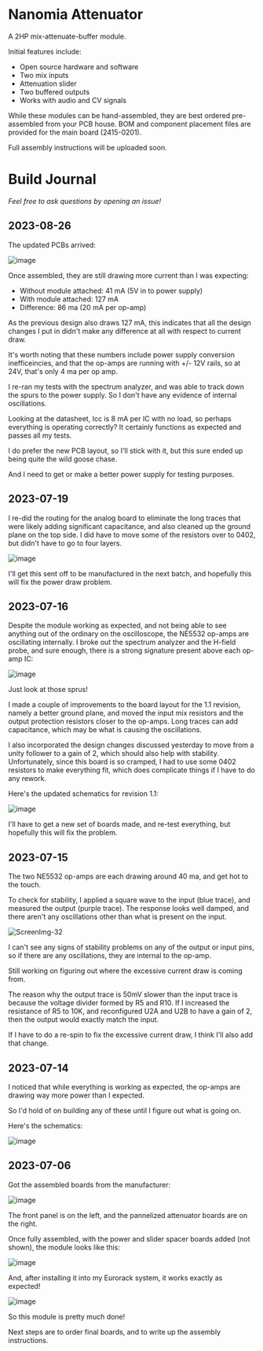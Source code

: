 # Nanomia Attenuator

A 2HP mix-attenuate-buffer module.

Initial features include:
- Open source hardware and software
- Two mix inputs
- Attenuation slider
- Two buffered outputs
- Works with audio and CV signals

While these modules can be hand-assembled, they are best ordered pre-assembled from your PCB house. BOM and component placement files are provided for the main board (2415-0201).

Full assembly instructions will be uploaded soon.

# Build Journal

_Feel free to ask questions by opening an issue!_

## 2023-08-26

The updated PCBs arrived:

![image](https://github.com/dslik/nanomia/assets/5757591/7e7b2ff3-7285-45da-bde7-e737099d56b8)

Once assembled, they are still drawing more current than I was expecting:

- Without module attached: 41 mA (5V in to power supply)
- With module attached: 127 mA
- Difference: 86 ma (20 mA per op-amp)

As the previous design also draws 127 mA, this indicates that all the design changes I put in didn't make any difference at all with respect to current draw.

It's worth noting that these numbers include power supply conversion inefficeincies, and that the op-amps are running with +/- 12V rails, so at 24V, that's only 4 ma per op amp.

I re-ran my tests with the spectrum analyzer, and was able to track down the spurs to the power supply. So I don't have any evidence of internal oscillations.

Looking at the datasheet, Icc is 8 mA per IC with no load, so perhaps everything is operating correctly? It certainly functions as expected and passes all my tests.

I do prefer the new PCB layout, so I'll stick with it, but this sure ended up being quite the wild goose chase.

And I need to get or make a better power supply for testing purposes.

## 2023-07-19

I re-did the routing for the analog board to eliminate the long traces that were likely adding significant capacitance, and also cleaned up the ground plane on the top side. I did have to move some of the resistors over to 0402, but didn't have to go to four layers.

![image](https://github.com/dslik/nanomia/assets/5757591/f3cd6a0e-f5a1-48e8-abe2-2f76bcb4a509)

I'll get this sent off to be manufactured in the next batch, and hopefully this will fix the power draw problem.

## 2023-07-16

Despite the module working as expected, and not being able to see anything out of the ordinary on the oscilloscope, the NE5532 op-amps are oscillating internally. I broke out the spectrum analyzer and the H-field probe, and sure enough, there is a strong signature present above each op-amp IC:

![image](https://github.com/dslik/nanomia/assets/5757591/cf2173f8-3745-4c87-8fa3-7181097b7ed3)

Just look at those sprus!

I made a couple of improvements to the board layout for the 1.1 revision, namely a better ground plane, and moved the input mix resistors and the output protection resistors closer to the op-amps. Long traces can add capacitance, which may be what is causing the oscillations.

I also incorporated the design changes discussed yesterday to move from a unity follower to a gain of 2, which should also help with stability. Unfortunately, since this board is so cramped, I had to use some 0402 resistors to make everything fit, which does complicate things if I have to do any rework.

Here's the updated schematics for revision 1.1:

![image](https://github.com/dslik/nanomia/assets/5757591/b98f2fee-b108-460f-abd3-1bd5523c7bdb)

I'll have to get a new set of boards made, and re-test everything, but hopefully this will fix the problem.

## 2023-07-15

The two NE5532 op-amps are each drawing around 40 ma, and get hot to the touch.

To check for stability, I applied a square wave to the input (blue trace), and measured the output (purple trace). The response looks well damped, and there aren't any oscillations other than what is present on the input.

![ScreenImg-32](https://github.com/dslik/nanomia/assets/5757591/927c24ca-5711-432b-84b8-3b14c362944d)

I can't see any signs of stability problems on any of the output or input pins, so if there are any oscillations, they are internal to the op-amp.

Still working on figuring out where the excessive current draw is coming from.

The reason why the output trace is 50mV slower than the input trace is because the voltage divider formed by R5 and R10. If I increased the resistance of R5 to 10K, and reconfigured U2A and U2B to have a gain of 2, then the output would exactly match the input.

If I have to do a re-spin to fix the excessive current draw, I think I'll also add that change.

## 2023-07-14

I noticed that while everything is working as expected, the op-amps are drawing way more power than I expected.

So I'd hold of on building any of these until I figure out what is going on.

Here's the schematics:

![image](https://github.com/dslik/nanomia/assets/5757591/e0a7ad7b-ed48-4621-9b81-56d1a5852fcb)

## 2023-07-06

Got the assembled boards from the manufacturer:

![image](https://github.com/dslik/nanomia/assets/5757591/7155883a-6fe2-4039-ad6f-9d4907856ddf)

The front panel is on the left, and the pannelized attenuator boards are on the right.

Once fully assembled, with the power and slider spacer boards added (not shown), the module looks like this:

![image](https://github.com/dslik/nanomia/assets/5757591/419eca58-df9d-428c-8ca8-16dee69cbd5d)

And, after installing it into my Eurorack system, it works exactly as expected!

![image](https://github.com/dslik/nanomia/assets/5757591/c41620b5-1962-4b93-b821-59d7ee9ea361)

So this module is pretty much done!

Next steps are to order final boards, and to write up the assembly instructions.
